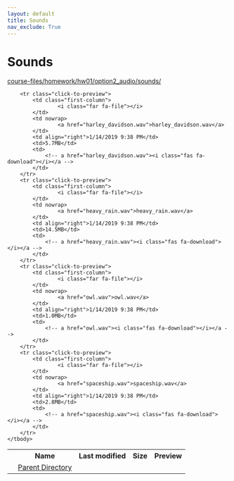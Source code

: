 ```yaml
---
layout: default
title: Sounds
nav_exclude: True
---
```


# Sounds

[course-files/homework/hw01/option2_audio/sounds/](.)

<table class="tbl-files">
    <tbody>
        <tr>
            <th valign="top"></th>
            <th>Name</th>
            <th>Last modified</th>
            <th>Size</th>
            <th>Preview</th>
        </tr>
        <tr>
            <td valign="top">
                <i class="fa fa-folder-open"></i>
            </td>
            <td><a href="../">Parent Directory</a></td>
            <td>&nbsp;</td>
            <td>&nbsp;</td>
            <td>&nbsp;</td>
        </tr>

        <tr class="click-to-preview">
            <td class="first-column">
                    <i class="far fa-file"></i>
            </td>
            <td nowrap>
                    <a href="harley_davidson.wav">harley_davidson.wav</a>
            </td>
            <td align="right">1/14/2019 9:38 PM</td>
            <td>5.7MB</td>
            <td>
                <!-- a href="harley_davidson.wav"><i class="fas fa-download"></i></a -->
            </td>
        </tr>
        <tr class="click-to-preview">
            <td class="first-column">
                    <i class="far fa-file"></i>
            </td>
            <td nowrap>
                    <a href="heavy_rain.wav">heavy_rain.wav</a>
            </td>
            <td align="right">1/14/2019 9:38 PM</td>
            <td>14.5MB</td>
            <td>
                <!-- a href="heavy_rain.wav"><i class="fas fa-download"></i></a -->
            </td>
        </tr>
        <tr class="click-to-preview">
            <td class="first-column">
                    <i class="far fa-file"></i>
            </td>
            <td nowrap>
                    <a href="owl.wav">owl.wav</a>
            </td>
            <td align="right">1/14/2019 9:38 PM</td>
            <td>1.0MB</td>
            <td>
                <!-- a href="owl.wav"><i class="fas fa-download"></i></a -->
            </td>
        </tr>
        <tr class="click-to-preview">
            <td class="first-column">
                    <i class="far fa-file"></i>
            </td>
            <td nowrap>
                    <a href="spaceship.wav">spaceship.wav</a>
            </td>
            <td align="right">1/14/2019 9:38 PM</td>
            <td>2.8MB</td>
            <td>
                <!-- a href="spaceship.wav"><i class="fas fa-download"></i></a -->
            </td>
        </tr>
    </tbody>
</table>


